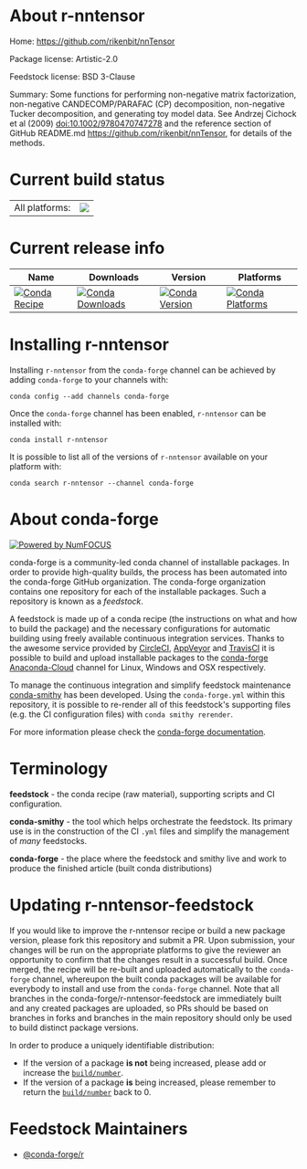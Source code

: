 About r-nntensor
================

Home: https://github.com/rikenbit/nnTensor

Package license: Artistic-2.0

Feedstock license: BSD 3-Clause

Summary: Some functions for performing non-negative matrix factorization, non-negative CANDECOMP/PARAFAC (CP) decomposition, non-negative Tucker decomposition, and generating toy model data. See Andrzej Cichock et al (2009) <doi:10.1002/9780470747278> and the reference section of GitHub README.md <https://github.com/rikenbit/nnTensor>, for details of the methods.



Current build status
====================


<table><tr><td>All platforms:</td>
    <td>
      <a href="https://dev.azure.com/conda-forge/feedstock-builds/_build/latest?definitionId=7423&branchName=master">
        <img src="https://dev.azure.com/conda-forge/feedstock-builds/_apis/build/status/r-nntensor-feedstock?branchName=master">
      </a>
    </td>
  </tr>
</table>

Current release info
====================

| Name | Downloads | Version | Platforms |
| --- | --- | --- | --- |
| [![Conda Recipe](https://img.shields.io/badge/recipe-r--nntensor-green.svg)](https://anaconda.org/conda-forge/r-nntensor) | [![Conda Downloads](https://img.shields.io/conda/dn/conda-forge/r-nntensor.svg)](https://anaconda.org/conda-forge/r-nntensor) | [![Conda Version](https://img.shields.io/conda/vn/conda-forge/r-nntensor.svg)](https://anaconda.org/conda-forge/r-nntensor) | [![Conda Platforms](https://img.shields.io/conda/pn/conda-forge/r-nntensor.svg)](https://anaconda.org/conda-forge/r-nntensor) |

Installing r-nntensor
=====================

Installing `r-nntensor` from the `conda-forge` channel can be achieved by adding `conda-forge` to your channels with:

```
conda config --add channels conda-forge
```

Once the `conda-forge` channel has been enabled, `r-nntensor` can be installed with:

```
conda install r-nntensor
```

It is possible to list all of the versions of `r-nntensor` available on your platform with:

```
conda search r-nntensor --channel conda-forge
```


About conda-forge
=================

[![Powered by NumFOCUS](https://img.shields.io/badge/powered%20by-NumFOCUS-orange.svg?style=flat&colorA=E1523D&colorB=007D8A)](http://numfocus.org)

conda-forge is a community-led conda channel of installable packages.
In order to provide high-quality builds, the process has been automated into the
conda-forge GitHub organization. The conda-forge organization contains one repository
for each of the installable packages. Such a repository is known as a *feedstock*.

A feedstock is made up of a conda recipe (the instructions on what and how to build
the package) and the necessary configurations for automatic building using freely
available continuous integration services. Thanks to the awesome service provided by
[CircleCI](https://circleci.com/), [AppVeyor](https://www.appveyor.com/)
and [TravisCI](https://travis-ci.org/) it is possible to build and upload installable
packages to the [conda-forge](https://anaconda.org/conda-forge)
[Anaconda-Cloud](https://anaconda.org/) channel for Linux, Windows and OSX respectively.

To manage the continuous integration and simplify feedstock maintenance
[conda-smithy](https://github.com/conda-forge/conda-smithy) has been developed.
Using the ``conda-forge.yml`` within this repository, it is possible to re-render all of
this feedstock's supporting files (e.g. the CI configuration files) with ``conda smithy rerender``.

For more information please check the [conda-forge documentation](https://conda-forge.org/docs/).

Terminology
===========

**feedstock** - the conda recipe (raw material), supporting scripts and CI configuration.

**conda-smithy** - the tool which helps orchestrate the feedstock.
                   Its primary use is in the construction of the CI ``.yml`` files
                   and simplify the management of *many* feedstocks.

**conda-forge** - the place where the feedstock and smithy live and work to
                  produce the finished article (built conda distributions)


Updating r-nntensor-feedstock
=============================

If you would like to improve the r-nntensor recipe or build a new
package version, please fork this repository and submit a PR. Upon submission,
your changes will be run on the appropriate platforms to give the reviewer an
opportunity to confirm that the changes result in a successful build. Once
merged, the recipe will be re-built and uploaded automatically to the
`conda-forge` channel, whereupon the built conda packages will be available for
everybody to install and use from the `conda-forge` channel.
Note that all branches in the conda-forge/r-nntensor-feedstock are
immediately built and any created packages are uploaded, so PRs should be based
on branches in forks and branches in the main repository should only be used to
build distinct package versions.

In order to produce a uniquely identifiable distribution:
 * If the version of a package **is not** being increased, please add or increase
   the [``build/number``](https://conda.io/docs/user-guide/tasks/build-packages/define-metadata.html#build-number-and-string).
 * If the version of a package **is** being increased, please remember to return
   the [``build/number``](https://conda.io/docs/user-guide/tasks/build-packages/define-metadata.html#build-number-and-string)
   back to 0.

Feedstock Maintainers
=====================

* [@conda-forge/r](https://github.com/conda-forge/r/)

